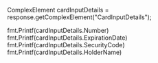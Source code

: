 ComplexElement cardInputDetails = response.getComplexElement("CardInputDetails");

fmt.Printf(cardInputDetails.Number)
fmt.Printf(cardInputDetails.ExpirationDate)
fmt.Printf(cardInputDetails.SecurityCode)
fmt.Printf(cardInputDetails.HolderName)

